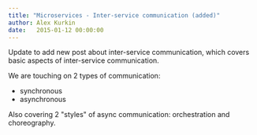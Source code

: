```yaml
---
title: "Microservices - Inter-service communication (added)"
author: Alex Kurkin
date:   2015-01-12 00:00:00
---
```

Update to add new post about inter-service communication, which covers basic aspects of inter-service communication.

We are touching on 2 types of communication:
- synchronous
- asynchronous

Also covering 2 "styles" of async communication: orchestration and choreography.
